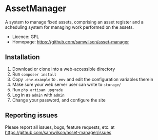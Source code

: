 AssetManager
============

A system to manage fixed assets, comprising an asset register and a scheduling system for managing work performed on the assets.

* Licence: GPL
* Homepage: https://github.com/samwilson/asset-manager

## Installation
1. Download or clone into a web-accessible directory
2. Run `composer install`
3. Copy `.env.example` to `.env` and edit the configuration variables therein
4. Make sure your web server user can write to `storage/`
5. Run `php artisan upgrade`
6. Log in as `admin` with `admin`
7. Change your password, and configure the site

## Reporting issues
Please report all issues, bugs, feature requests, etc. at
https://github.com/samwilson/asset-manager/issues
